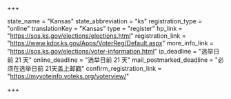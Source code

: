+++

state_name = "Kansas"
state_abbreviation = "ks"
registration_type = "online"
translationKey = "Kansas"
type = "register"
hp_link = "https://sos.ks.gov/elections/elections.html"
registration_link = "https://www.kdor.ks.gov/Apps/VoterReg/Default.aspx"
more_info_link = "https://sos.ks.gov/elections/voter-information.html"
ip_deadline = "选举日前 21 天"
online_deadline = "选举日前 21 天"
mail_postmarked_deadline = "必须在选举日前 21天盖上邮戳"
confirm_registration_link = "https://myvoteinfo.voteks.org/voterview/"

+++